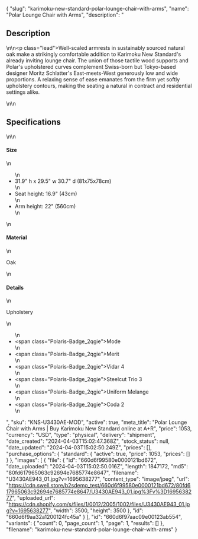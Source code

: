 {
  "slug": "karimoku-new-standard-polar-lounge-chair-with-arms",
  "name": "Polar Lounge Chair with Arms",
  "description": "<h2>Description</h2>\n<!-- split -->\n<p class=\"lead\">Well-scaled armrests in sustainably sourced natural oak make a strikingly comfortable addition to Karimoku New Standard's already inviting lounge chair. The union of those tactile wood supports and Polar's upholstered curves complement Swiss-born but Tokyo-based designer Moritz Schlatter's East-meets-West generously low and wide proportions. A relaxing sense of ease emanates from the firm yet softly upholstery contours, making the seating a natural in contract and residential settings alike. </p>\n<!-- split -->\n<h2>Specifications</h2>\n<!-- split -->\n<h4>Size</h4>\n<ul>\n<li>31.9\" h x 29.5\" w 30.7\" d (81x75x78cm)</li>\n<li>Seat height: 16.9\" (43cm)</li>\n<li>Arm height: 22\" (560cm)</li>\n</ul>\n<h4>Material</h4>\n<p>Oak</p>\n<h4>Details</h4>\n<p><span>Upholstery</span></p>\n<ul>\n<li><span><span class=\"Polaris-Badge_2qgie\">Mode</span></span></li>\n<li><span><span class=\"Polaris-Badge_2qgie\">Merit</span></span></li>\n<li><span><span class=\"Polaris-Badge_2qgie\">Vidar 4</span></span></li>\n<li><span><span class=\"Polaris-Badge_2qgie\">Steelcut Trio 3</span></span></li>\n<li><span><span class=\"Polaris-Badge_2qgie\">Uniform Melange</span></span></li>\n<li><span><span class=\"Polaris-Badge_2qgie\">Coda 2</span></span></li>\n</ul>",
  "sku": "KNS-U3430AE-MOD",
  "active": true,
  "meta_title": "Polar Lounge Chair with Arms | Buy Karimoku New Standard online at A+R",
  "price": 1053,
  "currency": "USD",
  "type": "physical",
  "delivery": "shipment",
  "date_created": "2024-04-03T15:02:47.368Z",
  "stock_status": null,
  "date_updated": "2024-04-03T15:02:50.249Z",
  "prices": [],
  "purchase_options": {
    "standard": {
      "active": true,
      "price": 1053,
      "prices": []
    }
  },
  "images": [
    {
      "file": {
        "id": "660d6f99580e0000121bd672",
        "date_uploaded": "2024-04-03T15:02:50.016Z",
        "length": 1847172,
        "md5": "80fd617965063c92694e7685774e8647",
        "filename": "U3430AE943_01.jpg?v=1695638277",
        "content_type": "image/jpeg",
        "url": "https://cdn.swell.store/b2sdemo_test/660d6f99580e0000121bd672/80fd617965063c92694e7685774e8647/U3430AE943_01.jpg%3Fv%3D1695638277",
        "uploaded_url": "https://cdn.shopify.com/s/files/1/0012/2005/1002/files/U3430AE943_01.jpg?v=1695638277",
        "width": 3500,
        "height": 3500
      },
      "id": "660d6f9aa32a1200124fc45a"
    }
  ],
  "id": "660d6f97aac09e00123ab554",
  "variants": {
    "count": 0,
    "page_count": 1,
    "page": 1,
    "results": []
  },
  "filename": "karimoku-new-standard-polar-lounge-chair-with-arms"
}